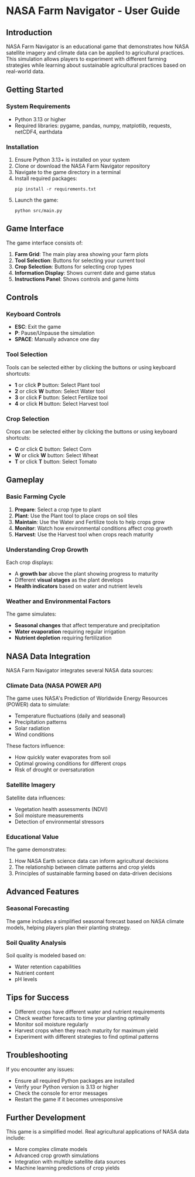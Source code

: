 # NASA Farm Navigator - User Guide

## Introduction

NASA Farm Navigator is an educational game that demonstrates how NASA satellite imagery and climate data can be applied to agricultural practices. This simulation allows players to experiment with different farming strategies while learning about sustainable agricultural practices based on real-world data.

## Getting Started

### System Requirements

- Python 3.13 or higher
- Required libraries: pygame, pandas, numpy, matplotlib, requests, netCDF4, earthdata

### Installation

1. Ensure Python 3.13+ is installed on your system
2. Clone or download the NASA Farm Navigator repository
3. Navigate to the game directory in a terminal
4. Install required packages:
   ```
   pip install -r requirements.txt
   ```
5. Launch the game:
   ```
   python src/main.py
   ```

## Game Interface

The game interface consists of:

1. **Farm Grid**: The main play area showing your farm plots
2. **Tool Selection**: Buttons for selecting your current tool
3. **Crop Selection**: Buttons for selecting crop types
4. **Information Display**: Shows current date and game status
5. **Instructions Panel**: Shows controls and game hints

## Controls

### Keyboard Controls

- **ESC**: Exit the game
- **P**: Pause/Unpause the simulation
- **SPACE**: Manually advance one day

### Tool Selection

Tools can be selected either by clicking the buttons or using keyboard shortcuts:

- **1** or click **P** button: Select Plant tool
- **2** or click **W** button: Select Water tool
- **3** or click **F** button: Select Fertilize tool
- **4** or click **H** button: Select Harvest tool

### Crop Selection

Crops can be selected either by clicking the buttons or using keyboard shortcuts:

- **C** or click **C** button: Select Corn
- **W** or click **W** button: Select Wheat
- **T** or click **T** button: Select Tomato

## Gameplay

### Basic Farming Cycle

1. **Prepare**: Select a crop type to plant
2. **Plant**: Use the Plant tool to place crops on soil tiles
3. **Maintain**: Use the Water and Fertilize tools to help crops grow
4. **Monitor**: Watch how environmental conditions affect crop growth
5. **Harvest**: Use the Harvest tool when crops reach maturity

### Understanding Crop Growth

Each crop displays:
- A **growth bar** above the plant showing progress to maturity
- Different **visual stages** as the plant develops
- **Health indicators** based on water and nutrient levels

### Weather and Environmental Factors

The game simulates:
- **Seasonal changes** that affect temperature and precipitation
- **Water evaporation** requiring regular irrigation
- **Nutrient depletion** requiring fertilization

## NASA Data Integration

NASA Farm Navigator integrates several NASA data sources:

### Climate Data (NASA POWER API)

The game uses NASA's Prediction of Worldwide Energy Resources (POWER) data to simulate:
- Temperature fluctuations (daily and seasonal)
- Precipitation patterns
- Solar radiation
- Wind conditions

These factors influence:
- How quickly water evaporates from soil
- Optimal growing conditions for different crops
- Risk of drought or oversaturation

### Satellite Imagery

Satellite data influences:
- Vegetation health assessments (NDVI)
- Soil moisture measurements
- Detection of environmental stressors

### Educational Value

The game demonstrates:
1. How NASA Earth science data can inform agricultural decisions
2. The relationship between climate patterns and crop yields
3. Principles of sustainable farming based on data-driven decisions

## Advanced Features

### Seasonal Forecasting

The game includes a simplified seasonal forecast based on NASA climate models, helping players plan their planting strategy.

### Soil Quality Analysis

Soil quality is modeled based on:
- Water retention capabilities
- Nutrient content
- pH levels

## Tips for Success

- Different crops have different water and nutrient requirements
- Check weather forecasts to time your planting optimally
- Monitor soil moisture regularly
- Harvest crops when they reach maturity for maximum yield
- Experiment with different strategies to find optimal patterns

## Troubleshooting

If you encounter any issues:

- Ensure all required Python packages are installed
- Verify your Python version is 3.13 or higher
- Check the console for error messages
- Restart the game if it becomes unresponsive

## Further Development

This game is a simplified model. Real agricultural applications of NASA data include:
- More complex climate models
- Advanced crop growth simulations
- Integration with multiple satellite data sources
- Machine learning predictions of crop yields
